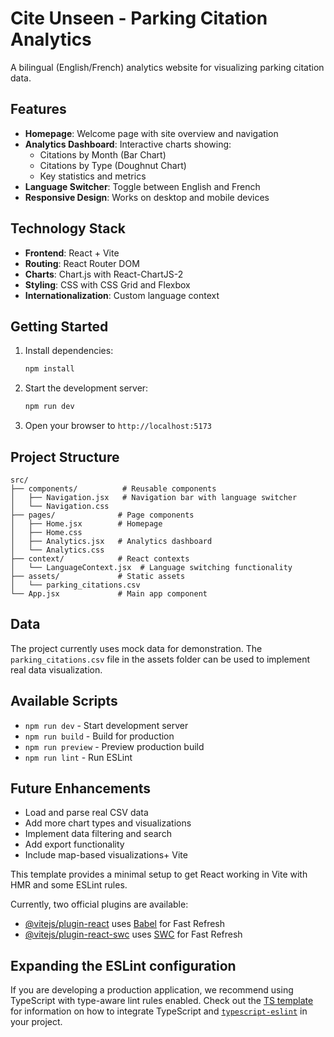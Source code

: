 # Cite Unseen - Parking Citation Analytics

A bilingual (English/French) analytics website for visualizing parking citation data.

## Features

- **Homepage**: Welcome page with site overview and navigation
- **Analytics Dashboard**: Interactive charts showing:
  - Citations by Month (Bar Chart)
  - Citations by Type (Doughnut Chart)
  - Key statistics and metrics
- **Language Switcher**: Toggle between English and French
- **Responsive Design**: Works on desktop and mobile devices

## Technology Stack

- **Frontend**: React + Vite
- **Routing**: React Router DOM
- **Charts**: Chart.js with React-ChartJS-2
- **Styling**: CSS with CSS Grid and Flexbox
- **Internationalization**: Custom language context

## Getting Started

1. Install dependencies:
   ```bash
   npm install
   ```

2. Start the development server:
   ```bash
   npm run dev
   ```

3. Open your browser to `http://localhost:5173`

## Project Structure

```
src/
├── components/          # Reusable components
│   ├── Navigation.jsx   # Navigation bar with language switcher
│   └── Navigation.css
├── pages/              # Page components
│   ├── Home.jsx        # Homepage
│   ├── Home.css
│   ├── Analytics.jsx   # Analytics dashboard
│   └── Analytics.css
├── context/            # React contexts
│   └── LanguageContext.jsx  # Language switching functionality
├── assets/             # Static assets
│   └── parking_citations.csv
└── App.jsx             # Main app component
```

## Data

The project currently uses mock data for demonstration. The `parking_citations.csv` file in the assets folder can be used to implement real data visualization.

## Available Scripts

- `npm run dev` - Start development server
- `npm run build` - Build for production
- `npm run preview` - Preview production build
- `npm run lint` - Run ESLint

## Future Enhancements

- Load and parse real CSV data
- Add more chart types and visualizations
- Implement data filtering and search
- Add export functionality
- Include map-based visualizations+ Vite

This template provides a minimal setup to get React working in Vite with HMR and some ESLint rules.

Currently, two official plugins are available:

- [@vitejs/plugin-react](https://github.com/vitejs/vite-plugin-react/blob/main/packages/plugin-react) uses [Babel](https://babeljs.io/) for Fast Refresh
- [@vitejs/plugin-react-swc](https://github.com/vitejs/vite-plugin-react/blob/main/packages/plugin-react-swc) uses [SWC](https://swc.rs/) for Fast Refresh

## Expanding the ESLint configuration

If you are developing a production application, we recommend using TypeScript with type-aware lint rules enabled. Check out the [TS template](https://github.com/vitejs/vite/tree/main/packages/create-vite/template-react-ts) for information on how to integrate TypeScript and [`typescript-eslint`](https://typescript-eslint.io) in your project.
